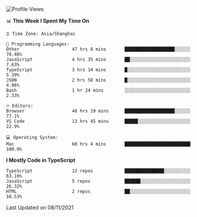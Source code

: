 <!--START_SECTION:waka-->
![Profile Views](http://img.shields.io/badge/Profile%20Views-0-blue)

📊 **This Week I Spent My Time On** 

```text
⌚︎ Time Zone: Asia/Shanghai

💬 Programming Languages: 
Other                    47 hrs 8 mins       ███████████████████░░░░░░   78.46% 
JavaScript               4 hrs 35 mins       ██░░░░░░░░░░░░░░░░░░░░░░░   7.63% 
TypeScript               3 hrs 14 mins       █░░░░░░░░░░░░░░░░░░░░░░░░   5.39% 
JSON                     2 hrs 58 mins       █░░░░░░░░░░░░░░░░░░░░░░░░   4.96% 
Bash                     1 hr 24 mins        ░░░░░░░░░░░░░░░░░░░░░░░░░   2.33%

🔥 Editors: 
Browser                  46 hrs 19 mins      ███████████████████░░░░░░   77.1% 
VS Code                  13 hrs 45 mins      █████░░░░░░░░░░░░░░░░░░░░   22.9%

💻 Operating System: 
Mac                      60 hrs 4 mins       █████████████████████████   100.0%

```

**I Mostly Code in TypeScript** 

```text
TypeScript               12 repos            ███████████████░░░░░░░░░░   63.16% 
JavaScript               5 repos             ██████░░░░░░░░░░░░░░░░░░░   26.32% 
HTML                     2 repos             ██░░░░░░░░░░░░░░░░░░░░░░░   10.53%

```



 Last Updated on 08/11/2021
<!--END_SECTION:waka-->
